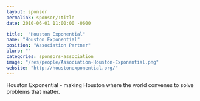 ```yaml
---
layout: sponsor
permalink: sponsor/:title
date: 2010-06-01 11:00:00 -0600

title:  "Houston Exponential"
name: "Houston Exponential"
position: "Association Partner"
blurb: ""
categories: sponsors-association
image: "/res/people/Association-Houston-Exponential.png"
website: "http://houstonexponential.org/"
---
```


Houston Exponential - making Houston where the world convenes to solve problems that matter.
